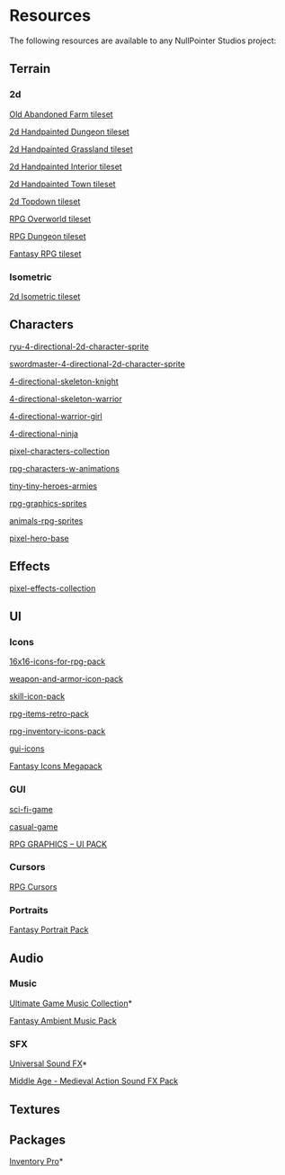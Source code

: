 # Resources

The following resources are available to any NullPointer Studios project:

## Terrain

### 2d
[Old Abandoned Farm tileset](https://tokegameart.net/item/old-abandoned-farm-top-game-tileset/)

[2d Handpainted Dungeon tileset](https://www.gamedevmarket.net/asset/2d-hand-painted-dungeon-tileset-3011/)

[2d Handpainted Grassland tileset](https://www.gamedevmarket.net/asset/2d-hand-painted-grassland-tileset-6628/)

[2d Handpainted Interior tileset](https://www.gamedevmarket.net/asset/2d-hand-painted-interior-tileset-6627/)

[2d Handpainted Town tileset](https://www.gamedevmarket.net/asset/2d-hand-painted-town-tileset-6626/)

[2d Topdown tileset](https://www.gamedevmarket.net/asset/2d-topdown-tile-set-6645/)

[RPG Overworld tileset](https://www.gamedevmarket.net/asset/rpg-overworld-tileset/)

[RPG Dungeon tileset](https://www.gamedevmarket.net/asset/rpg-dungeon-tileset-plus-2-bonus-characters-9179/)

[Fantasy RPG tileset](https://www.gamedevmarket.net/asset/fantasy-rpg-tileset-pack-3541/)

### Isometric
[2d Isometric tileset](https://www.gamedevmarket.net/asset/2d-isometric-tile-pack-6970/)

## Characters
[ryu-4-directional-2d-character-sprite](https://tokegameart.net/item/ryu-4-directional-2d-character-sprite/)

[swordmaster-4-directional-2d-character-sprite](https://tokegameart.net/item/swordmaster-4-directional-2d-character-sprite/)

[4-directional-skeleton-knight](https://tokegameart.net/item/4-directional-skeleton-knight/)

[4-directional-skeleton-warrior](https://tokegameart.net/item/4-directional-skeleton-warrior/)

[4-directional-warrior-girl](https://tokegameart.net/item/4-directional-warrior-girl/)

[4-directional-ninja](https://tokegameart.net/item/4-directional-ninja/)

[pixel-characters-collection](https://www.gamedevmarket.net/asset/pixel-characters-collection-vol-1-6759/)

[rpg-characters-w-animations](https://www.gamedevmarket.net/asset/over-80-rpg-characters-w-animations-3540/)

[tiny-tiny-heroes-armies](https://www.gamedevmarket.net/asset/tiny-tiny-heroes-armies-8686/)

[rpg-graphics-sprites](https://www.gamedevmarket.net/asset/7souls-rpg-graphics-sprites-1596/)

[animals-rpg-sprites](https://www.gamedevmarket.net/asset/animals-rpg-sprites-8008/)

[pixel-hero-base](https://www.gamedevmarket.net/asset/pixel-hero-base-1099/)

## Effects
[pixel-effects-collection](https://www.gamedevmarket.net/asset/pixel-effects-collection-01-8964/)

## UI

### Icons
[16x16-icons-for-rpg-pack](https://www.gamedevmarket.net/asset/16x16-icons-for-rpg-pack-1-915/)

[weapon-and-armor-icon-pack](https://www.gamedevmarket.net/asset/weapon-and-armor-icon-pack-8721/)

[skill-icon-pack](https://www.gamedevmarket.net/asset/skill-icon-pack-8729/)

[rpg-items-retro-pack](https://www.gamedevmarket.net/asset/rpg-items-retro-pack-2585/)

[rpg-inventory-icons-pack](https://www.gamedevmarket.net/asset/rpg-inventory-icons-pack-vol1-1552/)

[gui-icons](https://www.gamedevmarket.net/asset/gui-icons-8656/)

[Fantasy Icons Megapack](https://assetstore.unity.com/packages/2d/gui/icons/fantasy-icons-megapack-97000)

### GUI
[sci-fi-game](https://tokegameart.net/item/cartoon-sci-fi-game-gui/)

[casual-game](https://tokegameart.net/item/casual-game-gui/)

[RPG GRAPHICS – UI PACK](https://www.gamedevmarket.net/asset/7souls-rpg-graphics-pack-2-ui-1208/)

### Cursors

[RPG Cursors](https://assetstore.unity.com/packages/2d/gui/icons/rpg-cursors-40575)

### Portraits

[Fantasy Portrait Pack](https://assetstore.unity.com/packages/2d/characters/fantasy-portrait-pack-10632)

## Audio

### Music

[Ultimate Game Music Collection](https://assetstore.unity.com/packages/audio/music/orchestral/ultimate-game-music-collection-37351)*

[Fantasy Ambient Music Pack](https://assetstore.unity.com/packages/audio/music/fantasy-ambient-music-pack-49863)
### SFX

[Universal Sound FX](https://assetstore.unity.com/packages/audio/sound-fx/universal-sound-fx-17256)*

[Middle Age - Medieval Action Sound FX Pack](https://assetstore.unity.com/packages/audio/sound-fx/middle-age-medieval-action-sound-fx-pack-54030)

## Textures

## Packages

[Inventory Pro](https://assetstore.unity.com/packages/tools/gui/inventory-pro-66801)*

